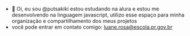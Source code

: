 - 👋 Oi, eu sou @putsakiki
estou estudando na alura e estou me desenvolvendo na linguagem javascript, utilizo esse espaço para minha organização e compartilhamento dos meus projetos
- você pode entrar em contato comigo: luane.rosa@escola.pr.gov.br

